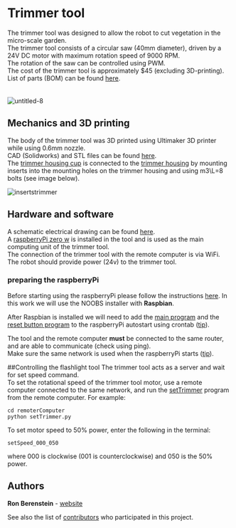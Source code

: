 # Trimmer tool
The trimmer tool was designed to allow the robot to cut vegetation in the micro-scale garden.\
The trimmer tool consists of a circular saw (40mm diameter), driven by a 24V DC motor with maximum rotation speed of 9000 RPM.\
The rotation of the saw can be controlled using PWM.\
The cost of the trimmer tool is approximately \$45 (excluding 3D-printing).
List of parts (BOM) can be found [here](https://github.com/BerkeleyAutomation/RobotToolChanger/blob/trimmerTool/BOM.txt).\
\
\
![untitled-8](https://user-images.githubusercontent.com/25335836/45913528-0264f300-bde9-11e8-9dff-2ba6162adf00.png)

## Mechanics and 3D printing
The body of the trimmer tool was 3D printed using Ultimaker 3D printer while using 0.6mm nozzle.\
CAD (Solidworks) and STL files can be found [here](https://github.com/BerkeleyAutomation/RobotToolChanger/tree/trimmerTool).\
The [trimmer housing cup](https://github.com/BerkeleyAutomation/RobotToolChanger/blob/trimmerTool/STL/cameraHousing1%20cup.STL) 
is connected to the [trimmer housing](https://github.com/BerkeleyAutomation/RobotToolChanger/blob/trimmerTool/STL/trimmerHousing.STL) 
by mounting inserts into the mounting holes on the trimmer housing and using m3\L=8 bolts (see image below).

![insertstrimmer](https://user-images.githubusercontent.com/25335836/45913533-1d376780-bde9-11e8-9eb4-0b40654c3dd6.png)


## Hardware and software
A schematic electrical drawing can be found [here](https://github.com/BerkeleyAutomation/RobotToolChanger/blob/trimmerTool/Trimmer%20Tool%20electrical%20drawing.pdf).\
A [raspberryPi zero w](https://www.raspberrypi.org/products/raspberry-pi-zero-w/) is installed in the tool and is used as the main computing unit of the trimmer tool.\
The connection of the trimmer tool with the remote computer is via WiFi. The robot should provide power (24v) to the trimmer tool.

### preparing the raspberryPi
Before starting using the raspberryPi please follow the instructions [here](https://projects.raspberrypi.org/en/projects/raspberry-pi-setting-up). 
In this work we will use the NOOBS installer with **Raspbian**.

After Raspbian is installed we will need to add the [main program](https://github.com/BerkeleyAutomation/RobotToolChanger/blob/trimmerTool/trimmerTool.py) and the [reset button program](https://github.com/BerkeleyAutomation/RobotToolChanger/blob/trimmerTool/rebootRasPiUsingButton.py)
to the raspberryPi autostart using crontab ([tip](https://raspberrypi.stackexchange.com/questions/8734/execute-script-on-start-up)).

The tool and the remote computer **must** be connected to the same router, and are able to communicate (check using ping).\
Make sure the same network is used when the raspberryPi starts ([tip](https://raspi.tv/2017/how-to-auto-connect-your-raspberry-pi-to-a-hidden-ssid-wifi-network)).

##Controlling the flashlight tool 
The trimmer tool acts as a server and wait for set speed command.\
To set the rotational speed of the trimmer tool motor, use a remote computer connected to the same network, and run the [setTrimmer](https://github.com/BerkeleyAutomation/RobotToolChanger/blob/trimmerTool/setTrimmer.py) program from the remote computer.
For example:
```
cd remoterComputer
python setTrimmer.py
``` 
To set motor speed to 50% power, enter the following in the terminal:
```
setSpeed_000_050
```
where 000 is clockwise (001 is counterclockwise) and 050 is the 50% power.

## Authors

**Ron Berenstein** - [website](http://ronberenstein.com/index.html)

See also the list of [contributors](https://github.com/BerkeleyAutomation/RobotToolChanger/graphs/contributors) who participated in this project.
